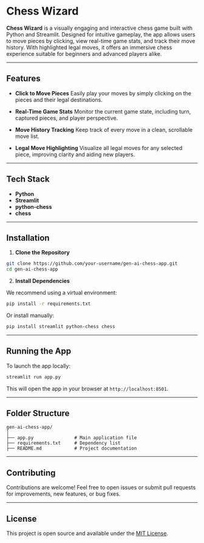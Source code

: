 # **Chess Wizard**

**Chess Wizard** is a visually engaging and interactive chess game built with Python and Streamlit. Designed for intuitive gameplay, the app allows users to move pieces by clicking, view real-time game stats, and track their move history. With highlighted legal moves, it offers an immersive chess experience suitable for beginners and advanced players alike.

---

## **Features**

* **Click to Move Pieces**
  Easily play your moves by simply clicking on the pieces and their legal destinations.

* **Real-Time Game Stats**
  Monitor the current game state, including turn, captured pieces, and player perspective.

* **Move History Tracking**
  Keep track of every move in a clean, scrollable move list.

* **Legal Move Highlighting**
  Visualize all legal moves for any selected piece, improving clarity and aiding new players.

---

## **Tech Stack**

* **Python**
* **Streamlit**
* **python-chess**
* **chess**

---

## **Installation**

1. **Clone the Repository**

```bash
git clone https://github.com/your-username/gen-ai-chess-app.git
cd gen-ai-chess-app
```

2. **Install Dependencies**

We recommend using a virtual environment:

```bash
pip install -r requirements.txt
```

Or install manually:

```bash
pip install streamlit python-chess chess
```

---

## **Running the App**

To launch the app locally:

```bash
streamlit run app.py
```

This will open the app in your browser at `http://localhost:8501`.

---

## **Folder Structure**

```
gen-ai-chess-app/
│
├── app.py               # Main application file
├── requirements.txt     # Dependency list
├── README.md            # Project documentation
```

---

## **Contributing**

Contributions are welcome! Feel free to open issues or submit pull requests for improvements, new features, or bug fixes.

---

## **License**

This project is open source and available under the [MIT License](LICENSE).
